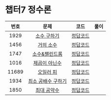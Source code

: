# 챕터7 정수론
|번호|문제|코드|풀이|
|:--:|:---:|:--:|:---:|
|1929|[소수 구하기](https://www.acmicpc.net/problem/1929)|[정답코드](https://github.com/Jae-Young98/do-it-algorithm-java/blob/master/src/ch7/numberTheory/BOJ_1929.java)||
|1456|[거의 소수](https://www.acmicpc.net/problem/1456)|[정답코드](https://github.com/Jae-Young98/do-it-algorithm-java/blob/master/src/ch7/numberTheory/BOJ_1456.java)||
|1747|[소수&팰린드롬](https://www.acmicpc.net/problem/1747)|[정답코드](https://github.com/Jae-Young98/do-it-algorithm-java/blob/master/src/ch7/numberTheory/BOJ_1747.java)||
|1016|[제곱이 아닌수](https://www.acmicpc.net/problem/1016)|[정답코드](https://github.com/Jae-Young98/do-it-algorithm-java/blob/master/src/ch7/numberTheory/BOJ_1016.java)||
|11689|[오일러 피](https://www.acmicpc.net/problem/11689)|[정답코드](https://github.com/Jae-Young98/do-it-algorithm-java/blob/master/src/ch7/numberTheory/BOJ_11689.java)||
|1934|[최소 공배수 구하기](https://www.acmicpc.net/problem/1934)|[정답코드](https://github.com/Jae-Young98/do-it-algorithm-java/blob/master/src/ch7/numberTheory/BOJ_1934.java)||
|1850|[최대 공약수](https://www.acmicpc.net/problem/1850)|[정답코드](https://github.com/Jae-Young98/do-it-algorithm-java/blob/master/src/ch7/numberTheory/BOJ_1850.java)||
